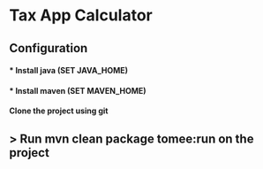 # Tax App Calculator







##   Configuration
####  * Install java (SET JAVA_HOME)
####  * Install maven (SET MAVEN_HOME)

####  Clone the project using git

##   > Run mvn clean package tomee:run on the project